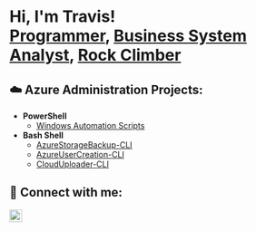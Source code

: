 <h1>Hi, I'm Travis! <br/><a href="https://github.com/ItsTriich">Programmer</a>, <a href="https://www.linkedin.com/in/tg12/">Business System Analyst</a>, <a href="https://www.linkedin.com/in/tg12/">Rock Climber</a></h1>

<h2>☁️ Azure Administration Projects:</h2>

- <b>PowerShell</b>
  - [Windows Automation Scripts](https://github.com/ItsTriich/PowerShell-Automation)
- <b>Bash Shell</b>
  - [AzureStorageBackup-CLI](https://github.com/ItsTriich/AzureStorageBackup-CLI)
  - [AzureUserCreation-CLI](https://github.com/ItsTriich/AzureUserCreation-CLI)
  - [CloudUploader-CLI](https://github.com/ItsTriich/CloudUploader-CLI)



<h2> 🤳 Connect with me:</h2>

[<img align="left" alt="tg12 | LinkedIn" width="22px" src="https://cdn.jsdelivr.net/npm/simple-icons@v3/icons/linkedin.svg" />][linkedin]

[linkedin]: https://linkedin.com/in/tg12
